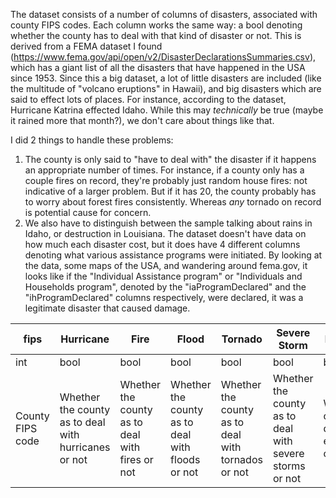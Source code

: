 The dataset consists of a number of columns of disasters, associated with county FIPS codes. Each column works the same way: a bool denoting whether the county has to deal with that kind of disaster or not. This is derived from a FEMA dataset I found (https://www.fema.gov/api/open/v2/DisasterDeclarationsSummaries.csv), which has a giant list of all the disasters that have happened in the USA since 1953. Since this a big dataset, a lot of little disasters are included (like the multitude of "volcano eruptions" in Hawaii), and big disasters which are said to effect lots of places. For instance, according to the dataset, Hurricane Katrina effected Idaho. While this may *technically* be true (maybe it rained more that month?), we don't care about things like that.

I did 2 things to handle these problems:
1. The county is only said to "have to deal with" the disaster if it happens an appropriate number of times. For instance, if a county only has a couple fires on record, they're probably just random house fires: not indicative of a larger problem. But if it has 20, the county probably has to worry about forest fires consistently. Whereas *any* tornado on record is potential cause for concern.
2. We also have to distinguish between the sample talking about rains in Idaho, or destruction in Louisiana. The dataset doesn't have data on how much each disaster cost, but it does have 4 different columns denoting what various assistance programs were initiated. By looking at the data, some maps of the USA, and wandering around fema.gov, it looks like if the "Individual Assistance program" or "Individuals and Households program", denoted by the  "iaProgramDeclared" and the "ihProgramDeclared" columns respectively, were declared, it was a legitimate disaster that caused damage.

| fips | Hurricane | Fire | Flood | Tornado |Severe Storm  |Earthquake|Typhoon|Coastal Storm|
|------|-----------|------|-------|---------|----------|-----------|------|-------|
|int|bool|bool|bool|bool|bool|bool|bool|bool|
|County FIPS code|Whether the county as to deal with hurricanes or not | Whether the county as to deal with fires or not | Whether the county as to deal with floods or not | Whether the county as to deal with tornados or not |Whether the county as to deal with severe storms or not  |Whether the county as to deal with earthquakes or not|Whether the county as to deal with typhoons or not|Whether the county as to deal with coastal storms or not|
